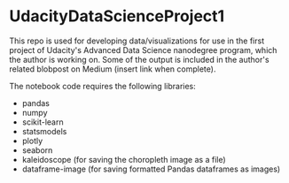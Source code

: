 # UdacityDataScienceProject1

This repo is used for developing data/visualizations for use in the first project of Udacity's Advanced Data Science nanodegree program, which the author is working on. Some of the output is included in the author's related blobpost on Medium (insert link when complete).

The notebook code requires the following libraries:
- pandas
- numpy
- scikit-learn
- statsmodels
- plotly
- seaborn
- kaleidoscope (for saving the choropleth image as a file)
- dataframe-image (for saving formatted Pandas dataframes as images)

